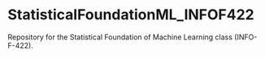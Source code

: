 # StatisticalFoundationML_INFOF422
Repository for the Statistical Foundation of Machine Learning class (INFO-F-422).

